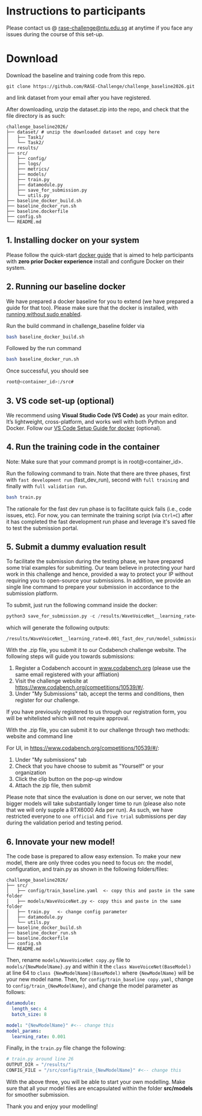 # Instructions to participants

Please contact us @ rase-challenge@ntu.edu.sg at anytime if you face any issues during the course of this set-up. 

# Download
Download the baseline and training code from this repo. 

```
git clone https://github.com/RASE-Challenge/challenge_baseline2026.git
```

and link dataset from your email after you have registered.


After downloading, unzip the dataset.zip into the repo, and check that the file directory is as such:
```text
challenge_baseline2026/
├── dataset/ # unzip the downloaded dataset and copy here
│   ├── Task1/
│   └── Task2/
├── results/
├── src/
│   ├── config/ 
│   ├── logs/  
│   ├── metrics/ 
│   ├── models/
│   ├── train.py        
│   ├── datamodule.py
│   ├── save_for_submission.py
│   └── utils.py
├── baseline_docker_build.sh
├── baseline_docker_run.sh
├── baseline.dockerfile
├── config.sh
└── README.md
```


## 1. Installing docker on your system

Please follow the quick-start [docker guide](docs/docker_setup_ubuntu.md) that is aimed to help participants with **zero prior Docker experience** install and configure Docker on their system. 


## 2. Running our baseline docker
We have prepared a docker baseline for you to extend (we have prepared a guide for that too). Please make sure that the docker is installed, with [running without sudo enabled](docs/docker_setup_ubuntu.md#4-run-without-sudo-log-out-and-log-back-in-to-take-effect).

Run the build command in challenge_baseline folder via
```bash 
bash baseline_docker_build.sh
```
Followed by the run command
```bash 
bash baseline_docker_run.sh
```

Once successful, you should see 
```bash
root@<container_id>:/src#
```

## 3. VS code set-up (optional)
We recommend using **Visual Studio Code (VS Code)** as your main editor.  
It’s lightweight, cross-platform, and works well with both Python and Docker.
Follow our [VS Code Setup Guide for docker](./docs/vscode_setup.md) (optional).

## 4. Run the training code in the container

Note: Make sure that your command prompt is in root@<container_id>.

Run the following command to train. Note that there are three phases, first with `fast development run` (fast_dev_run), second with `full training`  and finally with `full validation run`.
```bash
bash train.py
```
The rationale for the fast dev run phase is to facilitate quick fails (i.e., code issues, etc).  For now, you can terminate the training script (via `Ctrl+C`) after it has completed the fast development run phase and leverage it's saved file to test the submission portal.

## 5. Submit a dummy evaluation result


To facilitate the submission during the testing phase, we have prepared some trial examples for submitting. Our team believe in protecting your hard work in this challenge and hence, provided a way to protect your IP without requiring you to open-source your submissions. In addition, we provide an single line command to prepare your submission in accordance to the submission platform. 

To submit, just run the following command inside the docker:
```python 
python3 save_for_submission.py -c /results/WaveVoiceNet__learning_rate=0.001_fast_dev_run/fast_dev_run.yaml
```
which will generate the following outputs:
```text
/results/WaveVoiceNet__learning_rate=0.001_fast_dev_run/model_submission.zip
```



With the .zip file, you submit it to our Codabench challenge website. The following steps will guide you towards submissions:
1. Register a Codabench account in www.codabench.org (please use the same email registered with your affliation)
2. Visit the challenge website at https://www.codabench.org/competitions/10539/#/.
3. Under "My Submissions" tab, accept the terms and conditions, then register for our challenge.

If you have previously registered to us through our registration form, you will be whitelisted which will not require approval.


With the .zip file, you can submit it to our challenge through two methods: website and command line

For UI, in https://www.codabench.org/competitions/10539/#/:
1. Under "My submissions" tab 
2. Check that you have choose to submit as "Yourself" or your organization 
3. Click the clip button on the pop-up window 
4. Attach the zip file, then submit


Please note that since the evaluation is done on our server, we note that bigger models will take substantially longer time to run (please also note that we will only supple a RTX6000 Ada per run). As such, we have restricted everyone to `one official` and `five trial` submissions per day during the validation period and testing period.


## 6. Innovate your new model!
The code base is prepared to allow easy extension. To make your new model, there are only three codes you need to focus on: the model, configuration, and train.py as shown in the following folders/files:
```text
challenge_baseline2026/
├── src/
│   ├── config/train_baseline.yaml  <- copy this and paste in the same folder
│   ├── models/WaveVoiceNet.py <- copy this and paste in the same folder       
│   ├── train.py   <- change config parameter     
│   ├── datamodule.py
│   └── utils.py
├── baseline_docker_build.sh
├── baseline_docker_run.sh
├── baseline.dockerfile
├── config.sh
└── README.md
```

Then, rename `models/WaveVoiceNet copy.py` file to `models/{NewModelName}.py` and within it the `class WaveVoiceNet(BaseModel)` at line 64 to `class {NewModelName}(BaseModel)` where `{NewModelName}` will be your new model name. Then, for `config/train_baseline copy.yaml`, change to `config/train_{NewModelName}`, and change the model parameter as follows:
```yaml
datamodule: 
  length_sec: 4
  batch_size: 8

model: "{NewModelName}" #<-- change this
model_params: 
  learning_rate: 0.001 
```
Finally, in the ```train.py``` file change the following:
```python
# train.py around line 26
OUTPUT_DIR = "/results/" 
CONFIG_FILE = "/src/config/train_{NewModelName}" #<-- change this
```

With the above three, you will be able to start your own modelling.
Make sure that all your model files are encapsulated within the folder **src/models** for smoother submission.



Thank you and enjoy your modelling!





